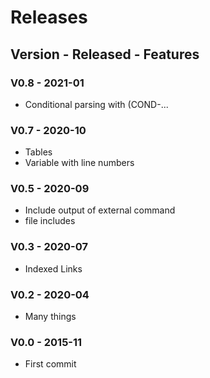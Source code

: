 # Releases
## Version - Released - Features

### V0.8 - 2021-01 
- Conditional parsing with (COND-... 
### V0.7 - 2020-10
- Tables 
- Variable with line numbers
### V0.5 - 2020-09 
- Include output of external command
- file includes
### V0.3 - 2020-07
- Indexed Links 
### V0.2 - 2020-04
- Many things
### V0.0 - 2015-11
- First commit
